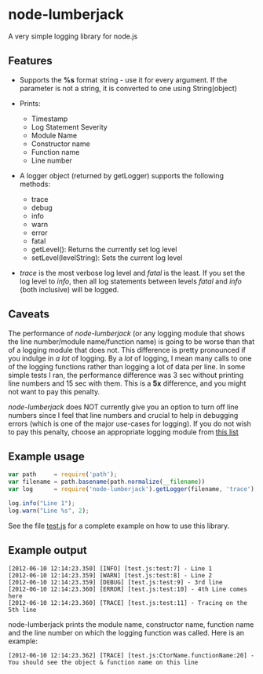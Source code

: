 # node-lumberjack

A very simple logging library for node.js

## Features

* Supports the **%s** format string - use it for every argument. If the parameter is not a string, it is converted to one using String(object)

* Prints:
   * Timestamp
   * Log Statement Severity
   * Module Name
   * Constructor name
   * Function name
   * Line number

* A logger object (returned by getLogger) supports the following methods:
   * trace
   * debug
   * info
   * warn
   * error
   * fatal
   * getLevel(): Returns the currently set log level
   * setLevel(levelString): Sets the current log level

* *trace* is the most verbose log level and *fatal* is the least. If 
  you set the log level to *info*, then all log statements between 
  levels *fatal* and *info* (both inclusive) will be logged.

## Caveats

The performance of *node-lumberjack* (or any logging module that shows
the line number/module name/function name) is going to be worse than
that of a logging module that does not. This difference is pretty
pronounced if you indulge in *a lot* of logging. By a *lot* of
logging, I mean many calls to one of the logging functions rather than
logging a lot of data per line. In some simple tests I ran, the
performance difference was 3 sec without printing line numbers and 15
sec with them. This is a **5x** difference, and you might not want to
pay this penalty.

*node-lumberjack* does NOT currently give you an option to turn off
 line numbers since I feel that line numbers and crucial to help in
 debugging errors (which is one of the major use-cases for
 logging). If you do not wish to pay this penalty, choose an
 appropriate logging module from [this
 list](https://github.com/joyent/node/wiki/modules#wiki-logs)


## Example usage

```javascript
var path     = require('path');
var filename = path.basename(path.normalize(__filename))
var log      = require('node-lumberjack').getLogger(filename, 'trace');

log.info("Line 1");
log.warn("Line %s", 2);
```

See the file [test.js](https://github.com/dhruvbird/node-lumberjack/blob/master/test.js) for a complete example on how to use this library.

## Example output

```
[2012-06-10 12:14:23.350] [INFO] [test.js:test:7] - Line 1
[2012-06-10 12:14:23.359] [WARN] [test.js:test:8] - Line 2
[2012-06-10 12:14:23.359] [DEBUG] [test.js:test:9] - 3rd line
[2012-06-10 12:14:23.360] [ERROR] [test.js:test:10] - 4th Line comes here
[2012-06-10 12:14:23.360] [TRACE] [test.js:test:11] - Tracing on the 5th line
```

node-lumberjack prints the module name, constructor name, function name and the line number on which the logging function was called. Here is an example:

```
[2012-06-10 12:14:23.362] [TRACE] [test.js:CtorName.functionName:20] - You should see the object & function name on this line
```

